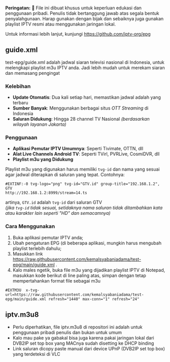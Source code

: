 **Peringatan:** :red_circle: File ini dibuat khusus untuk keperluan edukasi dan penggunaan pribadi. Penulis tidak bertanggung jawab atas segala bentuk penyalahgunaan. Harap gunakan dengan bijak dan sebaiknya juga gunakan playlist IPTV resmi atau menggunakan jaringan lokal.

Untuk informasi lebih lanjut, kunjungi https://github.com/iptv-org/epg

## guide.xml
test-epg/guide.xml adalah jadwal siaran televisi nasional di Indonesia, untuk melengkapi playlist m3u IPTV anda. Jadi lebih mudah untuk merekam siaran dan memasang pengingat<br>

### Kelebihan
- **Update Otomatis**: Dua kali setiap hari, memastikan jadwal adalah yang terbaru
- **Sumber Banyak**: Menggunakan berbagai situs *OTT Streaming* di Indonesia
- **Saluran Didukung**: Hingga 28 channel TV Nasional *(berdasarkan wilayah layanan Jakarta)*

### Penggunaan
- **Aplikasi Pemutar IPTV Umumnya**: Seperti Tivimate, OTTN, dll
- **Alat Live Channels Android TV**: Seperti TVirl, PVRLive, CosmiDVR, dll
- **Playlist m3u yang Didukung**

Playlist m3u yang digunakan harus memiliki `tvg-id` dan nama yang sesuai agar jadwal diterapkan di saluran yang tepat. Contohnya:
```
#EXTINF:-0 tvg-logo="png" tvg-id="GTV.id" group-title="192.168.1.2", GTV
http://192.168.1.2:8999/stream=14.ts
```
artinya, `GTV.id` adalah `tvg-id` dari saluran GTV<br>
*(jika `tvg-id` tidak sesuai, setidaknya nama saluran tidak ditambahkan kata atau karakter lain seperti "HD" dan semacamnya)*

### Cara Menggunakan
1. Buka aplikasi pemutar IPTV anda;
2. Ubah pengaturan EPG (di beberapa aplikasi, mungkin harus mengubah playlist terlebih dahulu;
3. Masukkan link https://raw.githubusercontent.com/kemalsyabaniadama/test-epg/main/guide.xml .
4. Kalo males ngetik, buka file m3u yang dijadikan playlist IPTV di Notepad, masukkan kode berikut di line paling atas, simpan dengan tetap mempertahankan format file sebagai m3u
```
#EXTM3U  x-tvg-url=https://raw.githubusercontent.com/kemalsyabaniadama/test-epg/main/guide.xml refresh="1440" max-conn="1" refresh="24"
```
## iptv.m3u8
- Perlu diperhatikan, file iptv.m3u8 di repositori ini adalah untuk penggunaan pribadi penulis dan bukan untuk umum
- Kalo mau pake ya gabakal bisa juga karena pakai jaringan lokal dari DVB2IP set top box yang MACnya sudah disetting ke DHCP binding
- Link saluran dicopy paste manual dari device UPnP (DVB2IP set top box) yang terdeteksi di VLC
